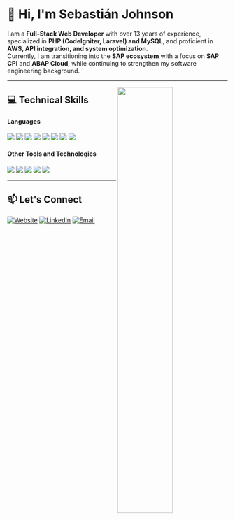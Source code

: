# 👋 Hi, I'm Sebastián Johnson

I am a **Full-Stack Web Developer** with over 13 years of experience, specialized in **PHP (CodeIgniter, Laravel) and MySQL**, and proficient in **AWS, API integration, and system optimization**.  
Currently, I am transitioning into the **SAP ecosystem** with a focus on **SAP CPI** and **ABAP Cloud**, while continuing to strengthen my software engineering background.

---
<img src="https://user-images.githubusercontent.com/89788120/167628634-549d2bdd-609e-4275-85af-1e1974da64ca.gif" width="50%" align="right" />

## 💻 Technical Skills
<h4> Languages </h4>

<span> 

  
  <img src= "https://img.shields.io/badge/php-%23777BB4.svg?style=for-the-badge&logo=php&logoColor=white">
  
  <img src="https://img.shields.io/badge/HTML5-E34F26?style=for-the-badge&logo=html5&logoColor=white">

  <img src="https://img.shields.io/badge/CSS3-1572B6?style=for-the-badge&logo=css3&logoColor=white">

  <img src="https://img.shields.io/badge/JavaScript-F7DF1E?style=for-the-badge&logo=javascript&logoColor=black">

  <img src="https://img.shields.io/badge/node.js-6DA55F?style=for-the-badge&logo=node.js&logoColor=white">

  <img src="https://img.shields.io/badge/python-3670A0?style=for-the-badge&logo=python&logoColor=ffdd54">

  <img src= "https://img.shields.io/badge/typescript-%23007ACC.svg?style=for-the-badge&logo=typescript&logoColor=white">

  <img src="https://img.shields.io/badge/react-%2320232a.svg?style=for-the-badge&logo=react&logoColor=%2361DAFB">

 
 







</span>





<h4> Other Tools and Technologies </h4>

<span>

  <img src="https://img.shields.io/badge/Git-F05032?style=for-the-badge&logo=git&logoColor=white">

  <img src="https://img.shields.io/badge/jira-%230A0FFF.svg?style=for-the-badge&logo=jira&logoColor=white">

  <img src="https://img.shields.io/badge/Ubuntu-E95420?style=for-the-badge&logo=ubuntu&logoColor=white">

  <img src="https://img.shields.io/badge/MySQL-00000F?style=for-the-badge&logo=mysql&logoColor=white">

  <img src="https://img.shields.io/badge/Visual%20Studio%20Code-0078d7.svg?style=for-the-badge&logo=visual-studio-code&logoColor=white">
 

</span>




---
## 📫 Let's Connect

[![Website](https://img.shields.io/badge/Website-000000?style=for-the-badge&logo=About.me&logoColor=white)](https://sjohnson.online)
[![LinkedIn](https://img.shields.io/badge/LinkedIn-0077B5?style=for-the-badge&logo=linkedin&logoColor=white)](https://www.linkedin.com/in/sebastian-johnson/)
[![Email](https://img.shields.io/badge/Email-D14836?style=for-the-badge&logo=gmail&logoColor=white)](mailto:sebastianjohnson@gmail.com)


